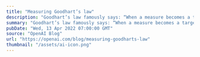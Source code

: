 ```yaml
---
title: "Measuring Goodhart’s law"
description: "Goodhart’s law famously says: “When a measure becomes a target, it ceases to be a good measure.” Although originally from economics, it’s something we have to grapple with at OpenAI when figuring out how to optimize objectives that are difficult or costly to measure."
summary: "Goodhart’s law famously says: “When a measure becomes a target, it ceases to be a good measure.” Although originally from economics, it’s something we have to grapple with at OpenAI when figuring out how to optimize objectives that are difficult or costly to measure."
pubDate: "Wed, 13 Apr 2022 07:00:00 GMT"
source: "OpenAI Blog"
url: "https://openai.com/blog/measuring-goodharts-law"
thumbnail: "/assets/ai-icon.png"
---
```


